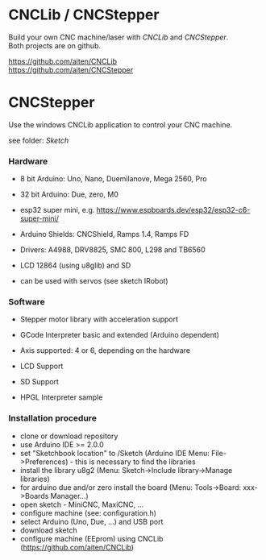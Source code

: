 CNCLib / CNCStepper
======

Build your own CNC machine/laser with *CNCLib* and *CNCStepper*.<br />
Both projects are on github.

https://github.com/aiten/CNCLib <br />
https://github.com/aiten/CNCStepper


CNCStepper
======

Use the windows CNCLib application to control your CNC machine.

see folder: *Sketch*

### Hardware

-   8 bit Arduino: Uno, Nano, Duemilanove, Mega 2560, Pro

-   32 bit Arduino: Due, zero, M0

-   esp32 super mini, e.g. https://www.espboards.dev/esp32/esp32-c6-super-mini/ 

-   Arduino Shields: CNCShield, Ramps 1.4, Ramps FD

-   Drivers: A4988, DRV8825, SMC 800, L298 and TB6560

-   LCD 12864 (using u8glib) and SD

-   can be used with servos (see sketch IRobot)

### Software

-   Stepper motor library with acceleration support

-   GCode Interpreter basic and extended (Arduino dependent)

-   Axis supported: 4 or 6, depending on the hardware

-   LCD Support

-   SD Support

-   HPGL Interpreter sample


### Installation procedure

-    clone or download repository
-    use Arduino IDE >= 2.0.0
-    set "Sketchbook location" to <basedir>/Sketch (Arduino IDE Menu: File->Preferences) - this is necessary to find the libraries
-    install the library u8g2 (Menu: Sketch->Include library->Manage libraries)
-    for arduino due and/or zero install the board (Menu: Tools->Board: xxx->Boards Manager...)
-    open sketch - MiniCNC, MaxiCNC, ...
-    configure machine (see: configuration.h)
-    select Arduino (Uno, Due, ...) and USB port
-    download sketch
-    configure machine (EEprom) using CNCLib (https://github.com/aiten/CNCLib)

